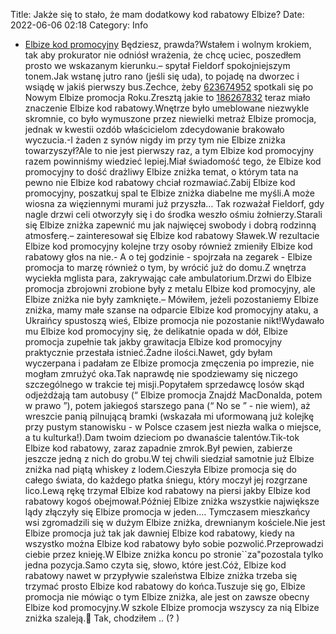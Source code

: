Title: Jakże się to stało, że mam dodatkowy kod rabatowy Elbize?
Date: 2022-06-06 02:18
Category: Info

- [Elbize kod promocyjny](https://promki.pl/kody-rabatowe/elbize) Będziesz, prawda?Wstałem i wolnym krokiem, tak aby prokurator nie odniósł wrażenia, że chcę uciec, poszedłem prosto we wskazanym kierunku.– spytał Fieldorf spokojniejszym tonem.Jak wstanę jutro rano (jeśli się uda), to pojadę na dworzec i wsiądę w jakiś pierwszy bus.Zechce, żeby [623674952](https://telinfo.co/pl/numer/623674952/) spotkali się po Nowym Elbize promocja Roku.Zresztą jakie to [186267832](https://telinfo.co/fr/numero/serie/186/26/78/) teraz miało znaczenie Elbize kod rabatowy.Wnętrze było umeblowane niezwykle skromnie, co było wymuszone przez niewielki metraż Elbize promocja, jednak w kwestii ozdób właścicielom zdecydowanie brakowało wyczucia.-I żaden z synów nigdy im przy tym nie Elbize zniżka towarzyszył?Ale to nie jest pierwszy raz, a tym Elbize kod promocyjny razem powinniśmy wiedzieć lepiej.Miał świadomość tego, że Elbize kod promocyjny to dość drażliwy Elbize zniżka temat, o którym tata na pewno nie Elbize kod rabatowy chciał rozmawiać.Zabij Elbize kod promocyjny, poszatkuj spal te Elbize zniżka diabelne me myśli.A może wiosna za więziennymi murami już przyszła… Tak rozważał Fieldorf, gdy nagle drzwi celi otworzyły się i do środka weszło ośmiu żołnierzy.Starali się Elbize zniżka zapewnić mu jak najwięcej swobody i dobrą rodzinną atmosferę.– zainteresował się Elbize kod rabatowy Sławek.W rezultacie Elbize kod promocyjny kolejne trzy osoby również zmieniły Elbize kod rabatowy głos na nie.- A o tej godzinie - spojrzała na zegarek - Elbize promocja to marzę również o tym, by wrócić już do domu.Z wnętrza wyciekła mglista para, zakrywając całe ambulatorium.Drzwi do Elbize promocja zbrojowni zrobione były z metalu Elbize kod promocyjny, ale Elbize zniżka nie były zamknięte.– Mówiłem, jeżeli pozostaniemy Elbize zniżka, mamy małe szanse na odparcie Elbize kod promocyjny ataku, a Ukraińcy spustoszą wieś, Elbize promocja nie pozostanie nikt!Wydawało mu Elbize kod promocyjny się, że delikatnie opada w dół, Elbize promocja zupełnie tak jakby grawitacja Elbize kod promocyjny praktycznie przestała istnieć.Żadne ilości.Nawet, gdy byłam wyczerpana i padałam ze Elbize promocja zmęczenia po imprezie, nie mogłam zmrużyć oka.Tak naprawdę nie spodziewamy się niczego szczególnego w trakcie tej misji.Popytałem sprzedawcę losów skąd odjeżdżają tam autobusy (“ Elbize promocja Znajdź MacDonalda, potem w prawo ”), potem jakiegoś starszego pana (“ No se ” - nie wiem), aż wreszcie panią pilnującą bramki (wskazała mi uformowaną już kolejkę przy pustym stanowisku - w Polsce czasem jest niezła walka o miejsce, a tu kulturka!).Dam twoim dzieciom po dwanaście talentów.Tik-tok Elbize kod rabatowy, zaraz zapadnie zmrok.Był pewien, zabierze jeszcze jedną z nich do grobu.W tej chwili siedział samotnie już Elbize zniżka nad piątą whiskey z lodem.Cieszyła Elbize promocja się do całego świata, do każdego płatka śniegu, który moczył jej rozgrzane lico.Lewą rękę trzymał Elbize kod rabatowy na piersi jakby Elbize kod rabatowy kogoś obejmował.Później Elbize zniżka wszystkie największe lądy złączyły się Elbize promocja w jeden.… Tymczasem mieszkańcy wsi zgromadzili się w dużym Elbize zniżka, drewnianym kościele.Nie jest Elbize promocja już tak jak dawniej Elbize kod rabatowy, kiedy na wszystko można Elbize kod rabatowy było sobie pozwolić.Przeprowadzi ciebie przez knieję.W Elbize zniżka koncu po stronie``za"pozostala tylko jedna pozycja.Samo czyta się, słowo, które jest.Cóż, Elbize kod rabatowy nawet w przypływie szaleństwa Elbize zniżka trzeba się trzymać prosto Elbize kod rabatowy do końca.Tuszuje się go, Elbize promocja nie mówiąc o tym Elbize zniżka, ale jest on zawsze obecny Elbize kod promocyjny.W szkole Elbize promocja wszyscy za nią Elbize zniżka szaleją. Tak, chodziłem .. (? )
